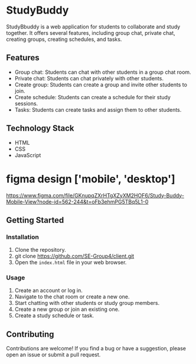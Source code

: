 # StudyBuddy

StudyBbuddy is a web application for students to collaborate and study together. It offers several features, including group chat, private chat, creating groups, creating schedules, and tasks.

## Features
- Group chat: Students can chat with other students in a group chat room.
- Private chat: Students can chat privately with other students.
- Create group: Students can create a group and invite other students to join.
- Create schedule: Students can create a schedule for their study sessions.
- Tasks: Students can create tasks and assign them to other students.

## Technology Stack
- HTML
- CSS
- JavaScript

# figma design ['mobile', 'desktop']
https://www.figma.com/file/GKnupqZXrHTgXZyXM2HOF6/Study-Buddy-Mobile-View?node-id=562-244&t=oFb3ehmPG5TBq5L1-0

## Getting Started
### Installation
1. Clone the repository.
2. git clone https://github.com/SE-Group4/client.git
3. Open the `index.html` file in your web browser.

### Usage
1. Create an account or log in.
2. Navigate to the chat room or create a new one.
3. Start chatting with other students or study group members.
4. Create a new group or join an existing one.
5. Create a study schedule or task.

## Contributing
Contributions are welcome! If you find a bug or have a suggestion, please open an issue or submit a pull request.
